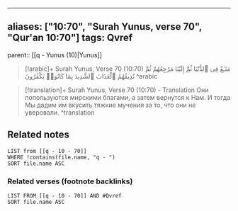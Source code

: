 
---
aliases: ["10:70", "Surah Yunus, verse 70", "Qur'an 10:70"]
tags: Qvref
---

parent:: [[q - Yunus (10)|Yunus]]

> [!arabic]+ Surah Yunus, Verse 70 (10:70)
> <span class="quran-arabic">مَتَـٰعٌ فِى ٱلدُّنْيَا ثُمَّ إِلَيْنَا مَرْجِعُهُمْ ثُمَّ نُذِيقُهُمُ ٱلْعَذَابَ ٱلشَّدِيدَ بِمَا كَانُوا۟ يَكْفُرُونَ</span>
^arabic

> [!translation]+ Surah Yunus, Verse 70 (10:70) - Translation
> Они попользуются мирскими благами, а затем вернутся к Нам. И тогда Мы дадим им вкусить тяжкие мучения за то, что они не уверовали.
^translation



## Related notes
```dataview
LIST from [[q - 10 - 70]]
WHERE !contains(file.name, "q - ")
SORT file.name ASC
```

### Related verses (footnote backlinks)
```dataview
LIST FROM [[q - 10 - 70]] AND #Qvref
SORT file.name ASC
```

